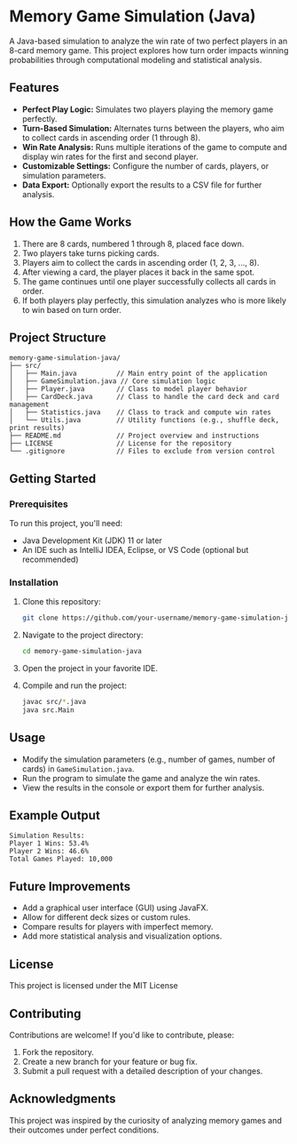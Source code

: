 # Memory Game Simulation (Java)

A Java-based simulation to analyze the win rate of two perfect players in an 8-card memory game. This project explores how turn order impacts winning probabilities through computational modeling and statistical analysis.

## Features

- **Perfect Play Logic:** Simulates two players playing the memory game perfectly.
- **Turn-Based Simulation:** Alternates turns between the players, who aim to collect cards in ascending order (1 through 8).
- **Win Rate Analysis:** Runs multiple iterations of the game to compute and display win rates for the first and second player.
- **Customizable Settings:** Configure the number of cards, players, or simulation parameters.
- **Data Export:** Optionally export the results to a CSV file for further analysis.

## How the Game Works

1. There are 8 cards, numbered 1 through 8, placed face down.
2. Two players take turns picking cards.
3. Players aim to collect the cards in ascending order (1, 2, 3, ..., 8).
4. After viewing a card, the player places it back in the same spot.
5. The game continues until one player successfully collects all cards in order.
6. If both players play perfectly, this simulation analyzes who is more likely to win based on turn order.

## Project Structure

```
memory-game-simulation-java/
├── src/
│   ├── Main.java          // Main entry point of the application
│   ├── GameSimulation.java // Core simulation logic
│   ├── Player.java        // Class to model player behavior
│   ├── CardDeck.java      // Class to handle the card deck and card management
│   ├── Statistics.java    // Class to track and compute win rates
│   └── Utils.java         // Utility functions (e.g., shuffle deck, print results)
├── README.md              // Project overview and instructions
├── LICENSE                // License for the repository
└── .gitignore             // Files to exclude from version control
```

## Getting Started

### Prerequisites

To run this project, you'll need:
- Java Development Kit (JDK) 11 or later
- An IDE such as IntelliJ IDEA, Eclipse, or VS Code (optional but recommended)

### Installation

1. Clone this repository:
   ```bash
   git clone https://github.com/your-username/memory-game-simulation-java.git
   ```

2. Navigate to the project directory:
   ```bash
   cd memory-game-simulation-java
   ```

3. Open the project in your favorite IDE.

4. Compile and run the project:
   ```bash
   javac src/*.java
   java src.Main
   ```

## Usage

- Modify the simulation parameters (e.g., number of games, number of cards) in `GameSimulation.java`.
- Run the program to simulate the game and analyze the win rates.
- View the results in the console or export them for further analysis.

## Example Output

```
Simulation Results:
Player 1 Wins: 53.4%
Player 2 Wins: 46.6%
Total Games Played: 10,000
```

## Future Improvements

- Add a graphical user interface (GUI) using JavaFX.
- Allow for different deck sizes or custom rules.
- Compare results for players with imperfect memory.
- Add more statistical analysis and visualization options.

## License

This project is licensed under the MIT License

## Contributing

Contributions are welcome! If you'd like to contribute, please:
1. Fork the repository.
2. Create a new branch for your feature or bug fix.
3. Submit a pull request with a detailed description of your changes.

## Acknowledgments

This project was inspired by the curiosity of analyzing memory games and their outcomes under perfect conditions.
